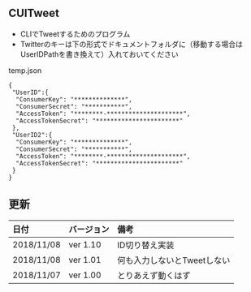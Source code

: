 ## CUITweet
- CLIでTweetするためのプログラム  
- Twitterのキーは下の形式でドキュメントフォルダに（移動する場合はUserIDPathを書き換えて）入れておいてください  

temp.json  
~~~~
{  
 "UserID":{
  "ConsumerKey": "**************",  
  "ConsumerSecret": "***********",  
  "AccessToken": "********-*********************",  
  "AccessTokenSecret": "***********************"  
 },
 "UserID2":{
  "ConsumerKey": "**************",  
  "ConsumerSecret": "***********",  
  "AccessToken": "********-*********************",  
  "AccessTokenSecret": "***********************"  
 }
}  
~~~~
  
## 更新  
|日付|バージョン|備考|
|:-|:-|:-|
|2018/11/08|ver 1.10|ID切り替え実装|
|2018/11/08|ver 1.01|何も入力しないとTweetしない|
|2018/11/07|ver 1.00|とりあえず動くはず|
